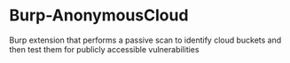 # Burp-AnonymousCloud
Burp extension that performs a passive scan to identify cloud buckets and then test them for publicly accessible vulnerabilities
